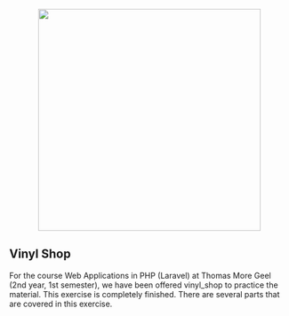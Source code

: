 <p align="center"><a href="https://laravel.com" target="_blank"><img src="https://raw.githubusercontent.com/laravel/art/master/logo-lockup/5%20SVG/2%20CMYK/1%20Full%20Color/laravel-logolockup-cmyk-red.svg" width="400"></a></p>

## Vinyl Shop
For the course Web Applications in PHP (Laravel) at Thomas More Geel (2nd year, 1st semester), we have been offered vinyl_shop to practice the material. This exercise is completely finished. There are several parts that are covered in this exercise. 
